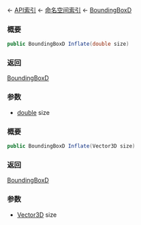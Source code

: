 ← [API索引](Api-Index) ← [命名空间索引](Namespace-Index) ← [BoundingBoxD](VRageMath.BoundingBoxD)

### 概要

```csharp
public BoundingBoxD Inflate(double size)
```



### 返回

[BoundingBoxD](VRageMath.BoundingBoxD)



### 参数

* [double](https://docs.microsoft.com/en-us/dotnet/api/System.Double?view=netframework-4.6) size
### 概要

```csharp
public BoundingBoxD Inflate(Vector3D size)
```



### 返回

[BoundingBoxD](VRageMath.BoundingBoxD)



### 参数

* [Vector3D](VRageMath.Vector3D) size
